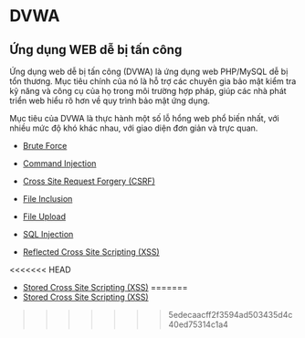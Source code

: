 # DVWA

## Ứng dụng WEB dễ bị tấn công
Ứng dụng web dễ bị tấn công (DVWA) là ứng dụng web PHP/MySQL dễ bị tổn thương. Mục tiêu chính của nó là hỗ trợ các chuyên gia bảo mật kiểm tra kỹ năng và công cụ của họ trong môi trường hợp pháp, giúp các nhà phát triển web hiểu rõ hơn về quy trình bảo mật ứng dụng.

Mục tiêu của DVWA là thực hành một số lỗ hổng web phổ biến nhất, với nhiều mức độ khó khác nhau, với giao diện đơn giản và trực quan.


- [Brute Force](Labs/Brute_Force/Brute_Force.md)

- [Command Injection](Labs/Command%20Injection/command_injection.md)

- [Cross Site Request Forgery (CSRF)](Labs/CRSF/CRSF.md)

- [File Inclusion](Labs/File%20Inclusion/file_inclusion.md)

- [File Upload](Labs/File%20Upload/file_upload.md)

- [SQL Injection](Labs/SQL%20Injection/SQL_injection.md)

- [Reflected Cross Site Scripting (XSS)](Labs/XSS%20Reflect/XSS_reflect.md)

<<<<<<< HEAD
- [Stored Cross Site Scripting (XSS)](Labs/XSS%20Store/XSS_stored.md)
=======
- [Stored Cross Site Scripting (XSS)](labs/XSS%20Store/XSS_stored.md)
>>>>>>> 5edecaacff2f3594ad503435d4c40ed75314c1a4
